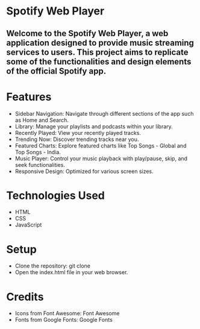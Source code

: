 # Spotify Web Player

## Welcome to the Spotify Web Player, a web application designed to provide music streaming services to users. This project aims to replicate some of the functionalities and design elements of the official Spotify app.

# Features
- Sidebar Navigation: Navigate through different sections of the app such as Home and Search.
- Library: Manage your playlists and podcasts within your library.
- Recently Played: View your recently played tracks.
- Trending Now: Discover trending tracks near you.
- Featured Charts: Explore featured charts like Top Songs - Global and Top Songs - India.
- Music Player: Control your music playback with play/pause, skip, and seek functionalities.
- Responsive Design: Optimized for various screen sizes.

# Technologies Used
- HTML
- CSS
- JavaScript

# Setup
- Clone the repository: git clone <repository-url>
- Open the index.html file in your web browser.

# Credits
- Icons from Font Awesome: Font Awesome
- Fonts from Google Fonts: Google Fonts
